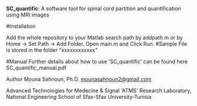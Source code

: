 **SC_quantific**: 
A software tool for spinal cord partition and quantification using MRI images

#Installation

Add the whole repository to your Matlab search path by addpath.m or by Home -> Set Path -> Add Folder.
Open main.m and Click Run.
#Sample File is stored in the folder "xxxxxxxxxxxx"

#Manual Further details about how to use 'SC_quantific' can be found here SC_quantific_manual.pdf

Author Mouna Sahnoun, Ph.D. mounasahnoun2@gmail.com

Advanced Technologies for Medecine & Signal 'ATMS' Research Laboratory, National Engineering School of Sfax-Sfax University-Tunisia
